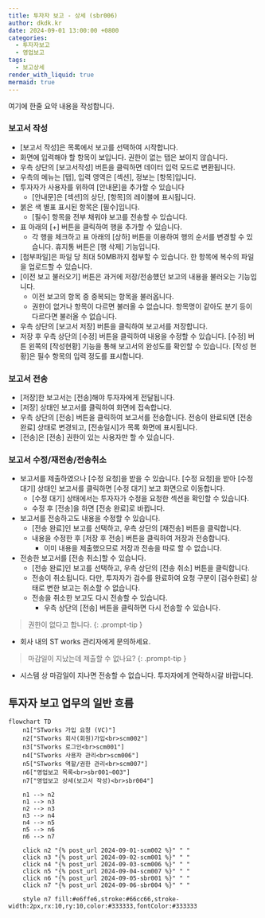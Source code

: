 ```yaml
---
title: 투자자 보고 - 상세 (sbr006)
author: dkdk.kr
date: 2024-09-01 13:00:00 +0800
categories:
  - 투자자보고
  - 영업보고
tags:
  - 보고상세
render_with_liquid: true
mermaid: true
---
```


여기에 한줄 요약 내용을 작성합니다. 


### 보고서 작성
- [보고서 작성]은 목록에서 보고를 선택하여 시작합니다.
- 화면에 입력해야 할 항목이 보입니다. 권한이 없는 탭은 보이지 않습니다.
- 우측 상단의 [보고서작성] 버튼을 클릭하면 데이터 입력 모드로 변환됩니다. 
- 우측의 메뉴는 [탭], 입력 영역은 [섹션], 정보는 [항목]입니다. 
- 투자자가 사용자를 위하여 [안내문]을 추가할 수 있습니다
	- [안내문]은 [섹션]의 상단, [항목]의 레이블에 표시됩니다. 
- 붉은 색 별표 표시된 항목은 [필수]입니다. 
	- [필수] 항목을 전부 채워야 보고를 전송할 수 있습니다.
- 표 아래의 [+] 버튼을 클릭하여 행을 추가할 수 있습니다. 
	-  각 행을 체크하고 표 아래의 [상하] 버튼을 이용하여 행의 순서를 변경할 수 있습니다. 휴지통 버튼은 [행 삭제] 기능입니다.
- [첨부파일]은 파일 당 최대 50MB까지 첨부할 수 있습니다. 한 항목에 복수의 파일을 업로드할 수 있습니다. 
- [이전 보고 불러오기] 버튼은 과거에 저장/전송헀던 보고의 내용을 불러오는 기능입니다.
	- 이전 보고의 항목 중 중복되는 항목을 불러옵니다.
	- 권한이 없거나 항목이 다르면 불러올 수 없습니다. 항목명이 같아도 분기 등이 다르다면 불러올 수 없습니다. 
- 우측 상단의 [보고서 저장] 버튼을 클릭하여 보고서를 저장합니다. 
-  저장 후 우측 상단의 [수정] 버튼을 클릭하여 내용을 수정할 수 있습니다. [수정] 버튼 왼쪽의 [작성현황] 기능을 통해 보고서의 완성도를 확인할 수 있습니다. [작성 현황]은 필수 항목의 입력 정도를 표시합니다.

### 보고서 전송 
- [저장]한 보고서는 [전송]해야 투자자에게 전달됩니다. 
- [저장] 상태인 보고서를 클릭하여 화면에 접속합니다.
- 우측 상단의 [전송] 버튼을 클릭하여 보고서를 전송합니다. 전송이 완료되면 [전송 완료] 상태로 변경되고, [전송일시]가 목록 화면에 표시됩니다.
- [전송]은 [전송] 권한이 있는 사용자만 할 수 있습니다. 

### 보고서 수정/재전송/전송취소
- 보고서를 제출하였으나 [수정 요청]을 받을 수 있습니다. [수정 요청]을 받아 [수정 대기] 상태인 보고서를 클릭하면 [수정 대기] 보고 화면으로 이동합니다. 
	- [수정 대기] 상태에서는 투자자가 수정을 요청한 섹션을 확인할 수 있습니다. 
	- 수정 후 [전송]을 하면 [전송 완료]로 바뀝니다.
- 보고서를 전송하고도 내용을 수정할 수 있습니다. 
	- [전송 완료]인 보고를 선택하고, 우측 상단의 [재전송] 버튼을 클릭합니다. 
	- 내용을 수정한 후 [저장 후 전송] 버튼을 클릭하여 저장과 전송합니다.
		- 이미 내용을 제출했으므로 저장과 전송을 따로 할 수 없습니다. 
- 전송한 보고서를 [전송 취소]할 수 있습니다. 
	- [전송 완료]인 보고를 선택하고, 우측 상단의 [전송 취소] 버튼을 클릭합니다. 
	- 전송이 취소됩니다. 다만, 투자자가 검수를 완료하여 요청 구분이 [검수완료] 상태로 변한 보고는 취소할 수 없습니다.
	- 전송을 취소한 보고도 다시 전송할 수 있습니다.
		- 우측 상단의 [전송] 버튼을 클릭하면 다시 전송할 수 있습니다. 

> 권한이 없다고 합니다.
{: .prompt-tip }
- 회사 내의 ST works 관리자에게 문의하세요.

> 마감일이 지났는데 제출할 수 없나요?
{: .prompt-tip }
- 시스템 상 마감일이 지나면 전송할 수 없습니다. 투자자에게 연락하시갈 바랍니다. 



## 투자자 보고 업무의 일반 흐름

```mermaid
flowchart TD
    n1["STworks 가입 요청 (VC)"]
    n2["STworks 회사(회원)가입<br>scm002"]
    n3["STworks 로그인<br>scm001"]
    n4["STworks 사용자 관리<br>scm006"]
    n5["STworks 역할/권한 관리<br>scm007"]
    n6["영업보고 목록<br>sbr001~003"]
    n7["영업보고 상세(보고서 작성)<br>sbr004"]
    
    n1 --> n2
    n1 --> n3
    n2 --> n3
    n3 --> n4
    n4 --> n5
    n5 --> n6
    n6 --> n7

    click n2 "{% post_url 2024-09-01-scm002 %}" " "
    click n3 "{% post_url 2024-09-02-scm001 %}" " "
    click n4 "{% post_url 2024-09-03-scm006 %}" " "
    click n5 "{% post_url 2024-09-04-scm007 %}" " "
    click n6 "{% post_url 2024-09-05-sbr001 %}" " "
    click n7 "{% post_url 2024-09-06-sbr004 %}" " "

    style n7 fill:#e6ffe6,stroke:#66cc66,stroke-width:2px,rx:10,ry:10,color:#333333,fontColor:#333333
```

